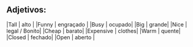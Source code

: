## Adjetivos:

|Tall | alto |
|Funny | engraçado |
|Busy | ocupado|
|Big | grande|
|Nice | legal / Bonito|
|Cheap | barato|
|Expensive | clothes|
|Warm | quente|
|Closed | fechado|
|Open  | aberto |